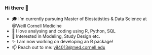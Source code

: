 ### Hi there 👋

<!--
**AkiAkiii/AkiAkiii** is a ✨ _special_ ✨ repository because its `README.md` (this file) appears on your GitHub profile.

Here are some ideas to get you started:

- 🔭 I’m currently working on ...
- 🌱 I’m currently learning ...
- 👯 I’m looking to collaborate on ...
- 🤔 I’m looking for help with ...
- 💬 Ask me about ...
- 📫 How to reach me: ...
- 😄 Pronouns: ...
- ⚡ Fun fact: ...
-->

- :mortar_board: I’m currently pursuing Master of Biostatistics & Data Science at @Weill Cornell Medicine
- :penguin: I love analysing and coding using R, Python, SQL
- 🧐 Interested in Modeling, Study Design etc.
- :sparkles: I am now working on developing an R package!
- 📫 Reach out to me: yil4013@med.cornell.edu
